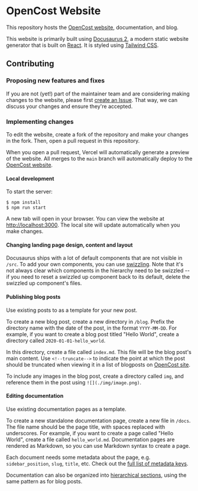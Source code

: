 # OpenCost Website

This repository hosts the [OpenCost website](https://opencost.io), documentation, and blog.

This website is primarily built using [Docusaurus 2](https://docusaurus.io/), a modern static website generator that is built on [React](https://reactjs.org/). It is styled using [Tailwind CSS](https://tailwindcss.com/).

## Contributing

### Proposing new features and fixes

If you are not (yet!) part of the maintainer team and are considering making changes to the website, please first [create an Issue](https://github.com/kubecost/opencost/issues). That way, we can discuss your changes and ensure they're accepted.

### Implementing changes

To edit the website, create a fork of the repository and make your changes in the fork. Then, open a pull request in this repository.

When you open a pull request, Vercel will automatically generate a preview of the website. All merges to the `main` branch will automatically deploy to the [OpenCost website](https://opencost.io).

#### Local development

To start the server:

```
$ npm install
$ npm run start
```

A new tab will open in your browser. You can view the website at [http://localhost:3000](http://localhost:3000). The local site will update automatically when you make changes.

#### Changing landing page design, content and layout

Docusaurus ships with a lot of default components that are not visible in `/src`. To add your own components, you can use [swizzling](https://docusaurus.io/docs/swizzling). Note that it's not always clear which components in the hierarchy need to be swizzled -- if you need to reset a swizzled up component back to its default, delete the swizzled up component's files.

#### Publishing blog posts

Use existing posts to as a template for your new post.

To create a new blog post, create a new directory in `/blog`. Prefix the directory name with the date of the post, in the format `YYYY-MM-DD`. For example, if you want to create a blog post titled "Hello World", create a directory called `2020-01-01-hello_world`.

In this directory, create a file called `index.md`. This file will be the blog post's main content. Use `<!--truncate-->` to indicate the point at which the post should be truncated when viewing it in a list of blogposts on [OpenCost site](https://opencost.io/blog).

To include any images in the blog post, create a directory called `img`, and reference them in the post using `![](./img/image.png)`.

#### Editing documentation

Use existing documentation pages as a template.

To create a new standalone documentation page, create a new file in `/docs`. The file name should be the page title, with spaces replaced with underscores. For example, if you want to create a page called "Hello World", create a file called `hello_world.md`. Documentation pages are rendered as Markdown, so you can use Markdown syntax to create a page.

Each document needs some metadata about the page, e.g. `sidebar_position`, `slug`, `title`, etc. Check out the [full list of metadata keys](https://docusaurus.io/docs/api/plugins/@docusaurus/plugin-content-docs).

Documentation can also be organized into [hierarchical sections](https://docusaurus.io/docs/docs-introduction), using the same pattern as for blog posts.
